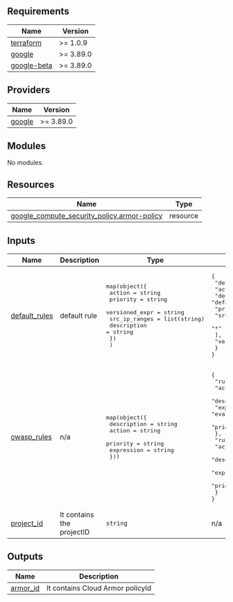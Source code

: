 <!-- BEGIN_TF_DOCS -->
## Requirements

| Name | Version |
|------|---------|
| <a name="requirement_terraform"></a> [terraform](#requirement\_terraform) | >= 1.0.9 |
| <a name="requirement_google"></a> [google](#requirement\_google) | >= 3.89.0 |
| <a name="requirement_google-beta"></a> [google-beta](#requirement\_google-beta) | >= 3.89.0 |

## Providers

| Name | Version |
|------|---------|
| <a name="provider_google"></a> [google](#provider\_google) | >= 3.89.0 |

## Modules

No modules.

## Resources

| Name | Type |
|------|------|
| [google_compute_security_policy.armor-policy](https://registry.terraform.io/providers/hashicorp/google/latest/docs/resources/compute_security_policy) | resource |

## Inputs

| Name | Description | Type | Default | Required |
|------|-------------|------|---------|:--------:|
| <a name="input_default_rules"></a> [default\_rules](#input\_default\_rules) | default rule | <pre>map(object({<br>    action         = string<br>    priority       = string<br>    versioned_expr = string<br>    src_ip_ranges  = list(string)<br>    description    = string<br>    })<br>  )</pre> | <pre>{<br>  "def_rule": {<br>    "action": "allow",<br>    "description": "default rule",<br>    "priority": "2147483647",<br>    "src_ip_ranges": [<br>      "*"<br>    ],<br>    "versioned_expr": "SRC_IPS_V1"<br>  }<br>}</pre> | no |
| <a name="input_owasp_rules"></a> [owasp\_rules](#input\_owasp\_rules) | n/a | <pre>map(object({<br>    description = string<br>    action      = string<br>    priority    = string<br>    expression  = string<br>  }))</pre> | <pre>{<br>  "rule_sqli": {<br>    "action": "deny(403)",<br>    "description": "SQL Injection sensitivity level 2",<br>    "expression": "evaluatePreconfiguredExpr('sqli-v33-stable',['owasp-crs-v030301-id942251-sqli','owasp-crs-v030301-id942490-sqli','owasp-crs-v030301-id942420-sqli','owasp-crs-v030301-id942431-sqli','owasp-crs-v030301-id942460-sqli','owasp-crs-v030301-id942511-sqli','owasp-crs-v030301-id942421-sqli','owasp-crs-v030301-id942432-sqli'])",<br>    "priority": 1000<br>  },<br>  "rule_xss": {<br>    "action": "deny(403)",<br>    "description": "Cross-site scripting sensitivity level 2",<br>    "expression": "evaluatePreconfiguredExpr('xss-v33-stable')",<br>    "priority": 1001<br>  }<br>}</pre> | no |
| <a name="input_project_id"></a> [project\_id](#input\_project\_id) | It contains the projectID | `string` | n/a | yes |

## Outputs

| Name | Description |
|------|-------------|
| <a name="output_armor_id"></a> [armor\_id](#output\_armor\_id) | It contains Cloud Armor policyId |
<!-- END_TF_DOCS -->
